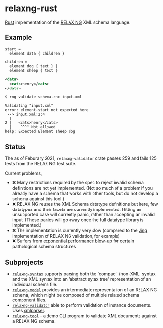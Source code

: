 # relaxng-rust

[Rust](/home/dave/projects/relaxng-rust/README.md) implementation of the [RELAX NG](https://relaxng.org/) XML schema language.

## Example

```
start =
  element data { children }

children =
  element dog { text } |
  element sheep { text }
```

```xml
<data>
  <cats>henry</cats>
</data>
```

```
$ rng validate schema.rnc input.xml

Validating "input.xml"
error: element-start not expected here
 --> input.xml:2:4
  |
2 |   <cats>henry</cats>
  |    ^^^^ Not allowed
help: Expected Element sheep dog
```

## Status

The as of Feburary 2021, `relaxng-validator` crate passes 259 and fails 125 tests from the RELAX NG test suite.

Current problems,

 - ❌ Many restrictions required by the spec to reject invalid schema definitions are not yet implemented.  (Not so
   much of a problem if you already have a schema that works with other tools, but do not develop a schema against this
   tool.)
 - ❌ RELAX NG reuses the XML Schema datatype definitions but here, few datatypes and their facets are currently
   implemented.  Hitting an unsupported case will currently panic, rather than accepting an invalid input, (These
   panics will go away once the full datatype library is implemented.)
 - ❌ The implementation is currently very slow (compared to the [Jing](https://github.com/relaxng/jing-trang)
   implementation of RELAX NG validation, for example)
 - ❌ Suffers from
   [exponential performance blow-up](https://relaxng.org/jclark/derivative.html#Avoiding_exponential_blowup) for
   certain pathological schema structures

## Subprojects

 - [`relaxng-syntax`](relaxng-syntax) supports parsing both the 'compact' (non-XML) syntax and the XML syntax into
   an 'abstract sytax tree' representation of an individual schema file.
 - [`relaxng-model`](relaxng-model) provides an intermediate representation of an RELAX NG schema, which might be
   composed of multiple related schema component files.
 - [`relaxng-validator`](relaxng-validator) able to perform validation of instance documents.  Uses
   [xmlparser](https://crates.io/crates/xmlparser).
 - [`relaxng-tool`](relaxng-tool) - a demo CLI program to validate XML documents against a RELAX NG schema.